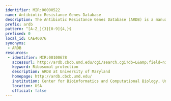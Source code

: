 ```yaml
---
identifier: MIR:00000522
name: Antibiotic Resistance Genes Database
description: The Antibiotic Resistance Genes Database (ARDB) is a manually curated database which characterises genes involved in antibiotic resistance. Each gene and resistance type is annotated with information, including resistance profile, mechanism of action, ontology, COG and CDD annotations, as well as external links to sequence and protein databases. This collection references resistance genes.
prefix: ardb
pattern: ^[A-Z_]{3}[0-9]{4,}$
prefixed: 0
local_id: CAE46076
synonyms:
 - ARDB
resources:
 - identifier: MIR:00100678
   accessurl: http://ardb.cbcb.umd.edu/cgi/search.cgi?db=L&amp;field=ni&amp;term=${lid}
   keyword: Ribosomal protection
   description: ARDB at University of Maryland
   homepage: http://ardb.cbcb.umd.edu/
   institution: Center for Bioinformatics and Computational Biology, University of Maryland, Maryland
   location: USA
   official: false
---
```

